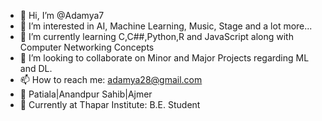 - 👋 Hi, I’m @Adamya7
- 👀 I’m interested in AI, Machine Learning, Music, Stage and a lot more...
- 🌱 I’m currently learning C,C##,Python,R and JavaScript along with Computer Networking Concepts
- 💞️ I’m looking to collaborate on Minor and Major Projects regarding ML and DL.
- 📫 How to reach me: adamya28@gmail.com
- 📍 Patiala|Anandpur Sahib|Ajmer
- 🏫 Currently at Thapar Institute: B.E. Student
 
<!---
Adamya7/Adamya7 is a ✨ special ✨ repository because its `README.md` (this file) appears on your GitHub profile.
You can click the Preview link to take a look at your changes.
--->
